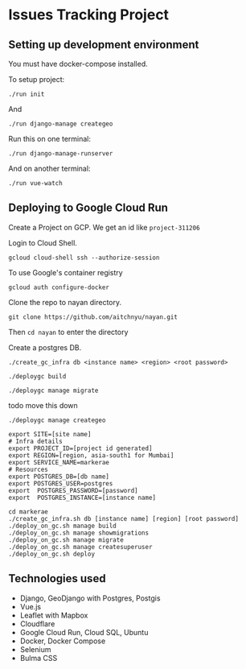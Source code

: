 # Issues Tracking Project

## Setting up development environment

You must have docker-compose installed.

To setup project:

`./run init`

And 

`./run django-manage creategeo`

Run this on one terminal:

`./run django-manage-runserver`

And on another terminal:

`./run vue-watch`

## Deploying to Google Cloud Run

Create a Project on GCP. We get an id like `project-311206`

Login to Cloud Shell.

`gcloud cloud-shell ssh --authorize-session`

To use Google's container registry

`gcloud auth configure-docker`

Clone the repo to nayan directory.

`git clone https://github.com/aitchnyu/nayan.git`

Then `cd nayan` to enter the directory

Create a postgres DB.

`./create_gc_infra db <instance name> <region> <root password>`

`./deploygc build`

`./deploygc manage migrate`

todo move this down

`./deploygc manage creategeo`


```
export SITE=[site name]
# Infra details
export PROJECT_ID=[project id generated]
export REGION=[region, asia-south1 for Mumbai]
export SERVICE_NAME=markerae
# Resources
export POSTGRES_DB=[db name]
export POSTGRES_USER=postgres
export  POSTGRES_PASSWORD=[password]
export  POSTGRES_INSTANCE=[instance name]
```

```
cd markerae
./create_gc_infra.sh db [instance name] [region] [root password]
./deploy_on_gc.sh manage build
./deploy_on_gc.sh manage showmigrations
./deploy_on_gc.sh manage migrate
./deploy_on_gc.sh manage createsuperuser
./deploy_on_gc.sh deploy
```

## Technologies used
- Django, GeoDjango with Postgres, Postgis
- Vue.js
- Leaflet with Mapbox
- Cloudflare
- Google Cloud Run, Cloud SQL, Ubuntu
- Docker, Docker Compose
- Selenium
- Bulma CSS